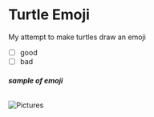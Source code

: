 # Turtle Emoji
My attempt to make turtles draw an emoji

-[ ] good
-[ ] bad

###### **sample of emoji**
![Pictures](/Capture.PNG)
